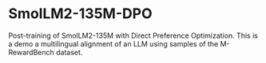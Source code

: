 # SmolLM2-135M-DPO
Post-training of SmolLM2-135M with Direct Preference Optimization. This is a demo a multilingual alignment of an LLM using samples of the M-RewardBench dataset.
